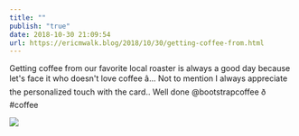 ```yaml
---
title: ""
publish: "true"
date: 2018-10-30 21:09:54
url: https://ericmwalk.blog/2018/10/30/getting-coffee-from.html
---
```


Getting coffee from our favorite local roaster is always a good day because let's face it who doesn't love coffee â... Not to mention I always appreciate the personalized touch with the card.. Well done @bootstrapcoffee ð #coffee

![](https://ericmwalk.blog/uploads/2022/6973044759.jpg)